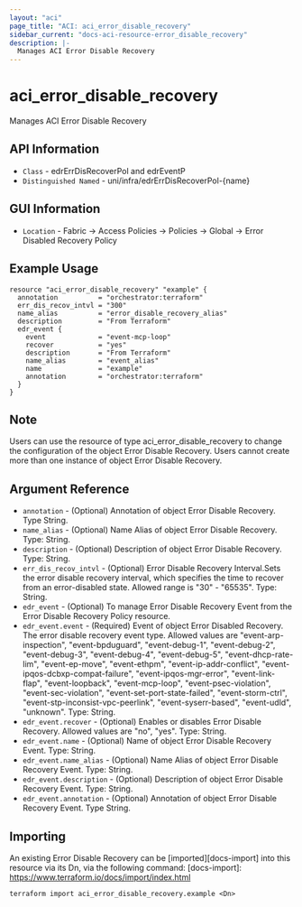 ```yaml
---
layout: "aci"
page_title: "ACI: aci_error_disable_recovery"
sidebar_current: "docs-aci-resource-error_disable_recovery"
description: |-
  Manages ACI Error Disable Recovery
---
```


# aci_error_disable_recovery #

Manages ACI Error Disable Recovery

## API Information ##

* `Class` - edrErrDisRecoverPol and edrEventP
* `Distinguished Named` - uni/infra/edrErrDisRecoverPol-{name}

## GUI Information ##

* `Location` - Fabric -> Access Policies -> Policies -> Global -> Error Disabled Recovery Policy


## Example Usage ##

```hcl
resource "aci_error_disable_recovery" "example" {
  annotation          = "orchestrator:terraform"
  err_dis_recov_intvl = "300"
  name_alias          = "error_disable_recovery_alias"
  description         = "From Terraform"
  edr_event {
    event             = "event-mcp-loop"
    recover           = "yes"
    description       = "From Terraform"
    name_alias        = "event_alias"
    name              = "example"
    annotation        = "orchestrator:terraform"
  }
}
```

## Note ##
Users can use the resource of type aci_error_disable_recovery to change the configuration of the object Error Disable Recovery. Users cannot create more than one instance of object Error Disable Recovery.
## Argument Reference ##


* `annotation` - (Optional) Annotation of object Error Disable Recovery. Type String.
* `name_alias` - (Optional) Name Alias of object Error Disable Recovery. Type: String.
* `description` - (Optional) Description of object Error Disable Recovery. Type: String.
* `err_dis_recov_intvl` - (Optional) Error Disable Recovery Interval.Sets the error disable recovery interval, which specifies the time to recover from an error-disabled state. Allowed range is "30" - "65535". Type: String.
* `edr_event` - (Optional) To manage Error Disable Recovery Event from the Error Disable Recovery Policy resource. 
* `edr_event.event` - (Required) Event of object Error Disabled Recovery. The error disable recovery event type. Allowed values are "event-arp-inspection", "event-bpduguard", "event-debug-1", "event-debug-2", "event-debug-3", "event-debug-4", "event-debug-5", "event-dhcp-rate-lim", "event-ep-move", "event-ethpm", "event-ip-addr-conflict", "event-ipqos-dcbxp-compat-failure", "event-ipqos-mgr-error", "event-link-flap", "event-loopback", "event-mcp-loop", "event-psec-violation", "event-sec-violation", "event-set-port-state-failed", "event-storm-ctrl", "event-stp-inconsist-vpc-peerlink", "event-syserr-based", "event-udld", "unknown".  Type: String.
* `edr_event.recover` - (Optional) Enables or disables Error Disable Recovery. Allowed values are "no", "yes". Type: String.
* `edr_event.name` - (Optional) Name of object Error Disable Recovery Event. Type: String.
* `edr_event.name_alias` - (Optional) Name Alias of object Error Disable Recovery Event. Type: String.
* `edr_event.description` - (Optional) Description of object Error Disable Recovery Event. Type: String. 
* `edr_event.annotation` - (Optional) Annotation of object Error Disable Recovery Event. Type String.

## Importing ##

An existing Error Disable Recovery can be [imported][docs-import] into this resource via its Dn, via the following command:
[docs-import]: https://www.terraform.io/docs/import/index.html


```
terraform import aci_error_disable_recovery.example <Dn>
```